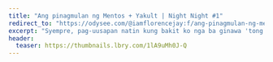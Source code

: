 ```yaml
---
title: "Ang pinagmulan ng Mentos + Yakult | Night Night #1"
redirect_to: "https://odysee.com/@iamflorencejay:f/ang-pinagmulan-ng-mentos-%2B-yakult-night:d"
excerpt: "Syempre, pag-uusapan natin kung bakit ko nga ba ginawa 'tong video na ito na pinagsisisihan ko hanggang ngayon."
header:
  teaser: https://thumbnails.lbry.com/1lA9uMh0J-Q
---
```

